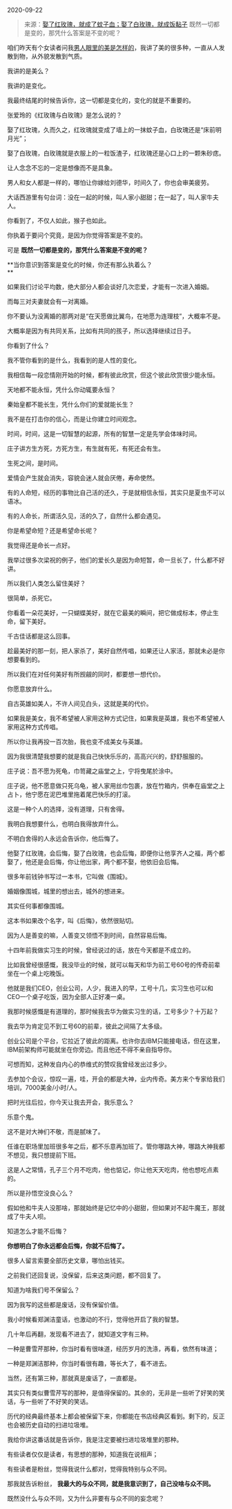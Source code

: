 2020-09-22

> 来源：[娶了红玫瑰，就成了蚊子血；娶了白玫瑰，就成饭黏子](http://mp.weixin.qq.com/s?__biz=MzU3NDc5Nzc0NQ==&mid=2247493135&idx=2&sn=0f6b8af236323e58261d9e4d20a665a5&chksm=fd2e44d1ca59cdc783e1a3895d8abcf528afac9a24daf6dd8740f6e76ca7d9c2550fb6a0dedc&scene=27#wechat_redirect)
> 既然一切都是变的，那凭什么答案是不变的呢？

咱们昨天有个女读者问我[男人眼里的美是怎样的](http://mp.weixin.qq.com/s?__biz=MzU3NDc5Nzc0NQ==&mid=2247493114&idx=2&sn=03a8d5c31ab3b2a98a592be8b62262fd&chksm=fd2e4724ca59ce326a67c98410e2933e6a891fad2f02f18ff5dc1898cea1bb08268223d39315&scene=21#wechat_redirect)，我讲了美的很多种，一直从人发散到物，从外貌发散到气质。  

  

我讲的是美么？

  

我讲的是变化。

  

我最终结尾的时候告诉你，这一切都是变化的，变化的就是不重要的。

  

张爱玲的《红玫瑰与白玫瑰》是怎么说的？

  

娶了红玫瑰，久而久之，红玫瑰就变成了墙上的一抹蚊子血，白玫瑰还是“床前明月光”；

娶了白玫瑰，白玫瑰就是衣服上的一粒饭渣子，红玫瑰还是心口上的一颗朱砂痣。

  

让人念念不忘的一定是想像而不是具象。

  

男人和女人都是一样的，哪怕让你嫁给刘德华，时间久了，你也会审美疲劳。  

  

大话西游里有句台词：没在一起的时候，叫人家小甜甜；在一起了，叫人家牛夫人。

  

你看到了，不仅人如此，猴子也如此。

  

你执着于要问个究竟，是因为你觉得答案是不变的。

  

可是 **既然一切都是变的，那凭什么答案是不变的呢？**

  

 **当你意识到答案是变化的时候，你还有那么执着么？  
**

  

如果我们讨论平均数，绝大部分人都会谈好几次恋爱，才能有一次进入婚姻。  

  

而每三对夫妻就会有一对离婚。

  

你不要认为没离婚的那两对是“在天愿做比翼鸟，在地愿为连理枝”，大概率不是。

  

大概率是因为有共同关系，比如有共同的孩子，所以选择继续过日子。

  

你看到了什么？

  

我不管你看到的是什么，我看到的是人性的变化。

  

我相信每一段恋情刚开始的时候，都有彼此欣赏，但这个彼此欣赏很少能永恒。  

  

天地都不能永恒，凭什么你动辄要永恒？  

  

秦始皇都不能长生，凭什么你们的爱就能长生？  

  

我不是在打击你的信心，而是让你建立时间观念。  

  

时间，时间，这是一切智慧的起源，所有的智慧一定是先学会体味时间。  

  

庄子讲方生方死，方死方生，有生就有死，有死还会有生。  

  

生死之间，是时间。

  

爱情会产生就会消失，容貌会迷人就会厌倦，寿命使然。

  

有的人命短，经历的事物比自己活的还久，于是就相信永恒，其实只是夏虫不可以语冰。  

  

有的人命长，所谓活久见，活的久了，自然什么都会遇见。  

  

你是希望命短？还是希望命长呢？  

  

我觉得还是命长一点好。  

  

我举过很多次梁祝的例子，他们的爱长久是因为命短暂，命一旦长了，什么都不好讲。

  

所以我们人类怎么留住美好？

  

很简单，杀死它。

  

你看着一朵花美好，一只蝴蝶美好，就在它最美的瞬间，把它做成标本，停止生命，留下美好。

  

千古佳话都是这么回事。  

  

趁最美好的那一刻，把人家杀了，美好自然传唱，如果还让人家活，那就未必是你想要看到的。

  

所以我们在对任何美好有所觊觎的同时，都要想一想代价。  

  

你愿意放弃什么。  

  

自古英雄如美人，不许人间见白头，这就是美的代价。

  

如果我是美女，我不希望被人家用这种方式记住，如果我是英雄，我也不希望被人家用这种方式传唱。

  

所以你让我再投一百次胎，我也变不成美女与英雄。  

  

因为我很清楚我想要的就是我自己快快乐乐的，高高兴兴的，舒舒服服的。  

  

庄子说：吾不愿为死龟，巾笥藏之庙堂之上，宁将曳尾於涂中。

  

庄子说，他不愿意做只死乌龟，被人家用丝巾包裹，放在竹箱内，供奉在庙堂之上占卜，他宁愿在泥巴堆里拖着尾巴快乐的打滚。

  

这是一种个人的选择，没有道理，只有舍得。

  

我明白我想要什么，也明白我得放弃什么。  

  

不明白舍得的人永远会告诉你，他后悔了。  

  

他娶了红玫瑰，会后悔，娶了白玫瑰，也会后悔，即便你让他享齐人之福，两个都娶了，他还是会后悔，你让他出家，两个都不娶，他依旧会后悔。  

  

很多年前钱钟书写过一本书，它叫做《围城》。

  

婚姻像围城，城里的想出去，城外的想进来。

  

其实任何事都像围城。

  

这本书如果改个名字，叫《后悔》，依然很贴切。  

  

因为人是善变的嘛，人善变又领悟不到时间，自然容易后悔。

  

十四年前我做实习生的时候，曾经说过的话，放在今天都是不成立的。

  

比如我曾经很感慨，我没毕业的时候，就可以每天和华为前工号60号的传奇前辈坐在一个桌上吃晚饭。

  

他就是我们CEO，创业公司，人少，我进入的早，工号十几，实习生也可以和CEO一个桌子吃饭，因为全部人正好凑一桌。

  

我那时候感慨是有道理的，那时候我去华为做实习生的话，工号多少？十万起？

  

我去华为肯定见不到工号60的前辈，彼此之间隔了太多级。

  

创业公司是个平台，它拉近了彼此的距离。也许你去IBM只能接电话，但在这里，IBM前架构师可能就坐在你旁边。而且他还不得不亲自指导你。

  

可想而知，这种发自内心的恭维式的赞叹我曾经发出过多少。

  

去参加个会议，惊叹一遍，哇，开会的都是大神，业内传奇。美方来个专家给我们培训，7000美金/小时/人。

  

把时光往后拉，你今天让我去开会，我乐意么？

  

乐意个鬼。

  

这不是对大神们不敬，而是腻味了。

  

任谁在职场里加班很多年之后，都不乐意再加班了。管你哪路大神，哪路大神我都不想见，我只想提前下班。

  

这是人之常情，孔子三个月不吃肉，他也惦记，你让他天天吃肉，他也想吃点素的。

  

所以是孙悟空没良心么？

  

假如他和牛夫人没那啥，那就始终是记忆中的小甜甜，但如果对不起牛魔王，那就成了牛夫人呗。  

  

知道怎么才能不后悔？

  

 **你想明白了你永远都会后悔，你就不后悔了。**

  

很多人留言索要全部历史文章，哪怕出钱买。

  

之前我们还回复说，没保留，后来这类问题，都不回复了。

  

知道为啥我们号不保留么？

  

因为我写的这些都是废话，没有保留价值。

  

我小时候看郑渊洁童话，也激动的不行，觉得他开启了我的智慧。

  

几十年后再翻，发现看不进去了，就知道文字有三种。

  

一种是曹雪芹那种，你当时看有很味道，经历岁月的洗涤，再看，依然有味道；

一种是郑渊洁那种，你当时看很有趣，等长大了，看不进去。

  

当然，还有第三种，那就真是废话了，一直都是。

  

其实只有类似曹雪芹写的那种，是值得保留的。其余的，无非是一些听了好笑的笑话，与一些听了不好笑的笑话。

  

历代的经典最终基本上都会被保留下来，你都能在书店经典区看到。剩下的，反正也会被历史自动的扫进垃圾堆。

  

我给你讲这番话就是告诉你，我是注定要被扫进垃圾堆里的那种。

  

有些读者仅仅是读者，有思想的那种，知道我在说相声；

有些读者是粉丝，觉得我说什么都对，觉得我特别与众不同。

  

那我就告诉粉丝， **我最大的与众不同，就是我意识到了，自己没啥与众不同。**  

  

既然没什么与众不同，又为什么非要有与众不同的妄念呢？

